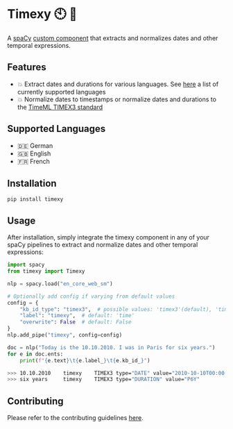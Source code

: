 # Timexy 🕙 📅
A [spaCy](https://spacy.io/) [custom component](https://spacy.io/usage/processing-pipelines#custom-components) that extracts and normalizes dates and other temporal expressions.

## Features
- :boom: Extract dates and durations for various languages. See [here](#supported-languages) a list of currently supported languages
- :boom: Normalize dates to timestamps or normalize dates and durations to the [TimeML TIMEX3 standard](http://www.timeml.org/publications/timeMLdocs/timeml_1.2.1.html#timex3)

## Supported Languages
- 🇩🇪 German
- :uk: English
- 🇫🇷 French

## Installation
````
pip install timexy
````
## Usage
After installation, simply integrate the timexy component in any of your spaCy pipelines to extract and normalize dates and other temporal expressions:

```py
import spacy
from timexy import Timexy

nlp = spacy.load("en_core_web_sm")

# Optionally add config if varying from default values
config = {
    "kb_id_type": "timex3",  # possible values: 'timex3'(default), 'timestamp'
    "label": "timexy",  # default: 'time'
    "overwrite": False  # default: False
}
nlp.add_pipe("timexy", config=config)

doc = nlp("Today is the 10.10.2010. I was in Paris for six years.")
for e in doc.ents:
    print(f"{e.text}\t{e.label_}\t{e.kb_id_}")    
```

```bash
>>> 10.10.2010    timexy    TIMEX3 type="DATE" value="2010-10-10T00:00:00"
>>> six years     timexy    TIMEX3 type="DURATION" value="P6Y"
```
## Contributing
Please refer to the contributing guidelines [here](https://github.com/paulrinckens/timexy/blob/main/CONTRIBUTINIG.md).

